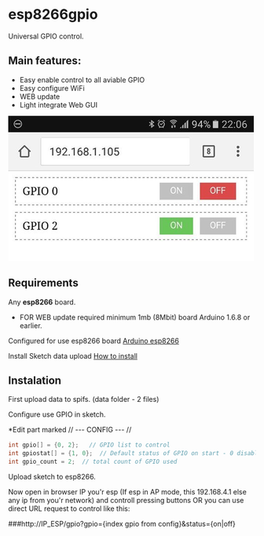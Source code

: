 # esp8266gpio

Universal GPIO control.

## Main features:

* Easy enable control to all aviable GPIO
* Easy configure WiFi
* WEB update
* Light integrate Web GUI


![Like this](https://raw.githubusercontent.com/zlo2k/files/master/gpio.jpg)

## Requirements

Any **esp8266** board.
* FOR WEB update required minimum 1mb (8Mbit) board 
Arduino 1.6.8 or earlier.

Сonfigured for use esp8266 board [Arduino esp8266](https://github.com/esp8266/Arduino)

Install Sketch data upload [How to install](http://arduino.esp8266.com/versions/1.6.5-1160-gef26c5f/doc/reference.html#file-system)

## Instalation

First upload data to spifs. (data folder - 2 files)

Configure use GPIO in sketch.

*Edit part marked  // ---  CONFIG --- //

```C++
int gpio[] = {0, 2};   // GPIO list to control
int gpiostat[] = {1, 0};  // Default status of GPIO on start - 0 disabled, 1 - enabled
int gpio_count = 2;  // total count of GPIO used
```
Upload sketch to esp8266.

Now open in browser IP you'r esp (If esp in AP mode, this 192.168.4.1 else any ip from you'r network) and controll pressing buttons OR you can use direct URL request to control like this:

###http://IP_ESP/gpio?gpio={index gpio from config}&status={on|off}



